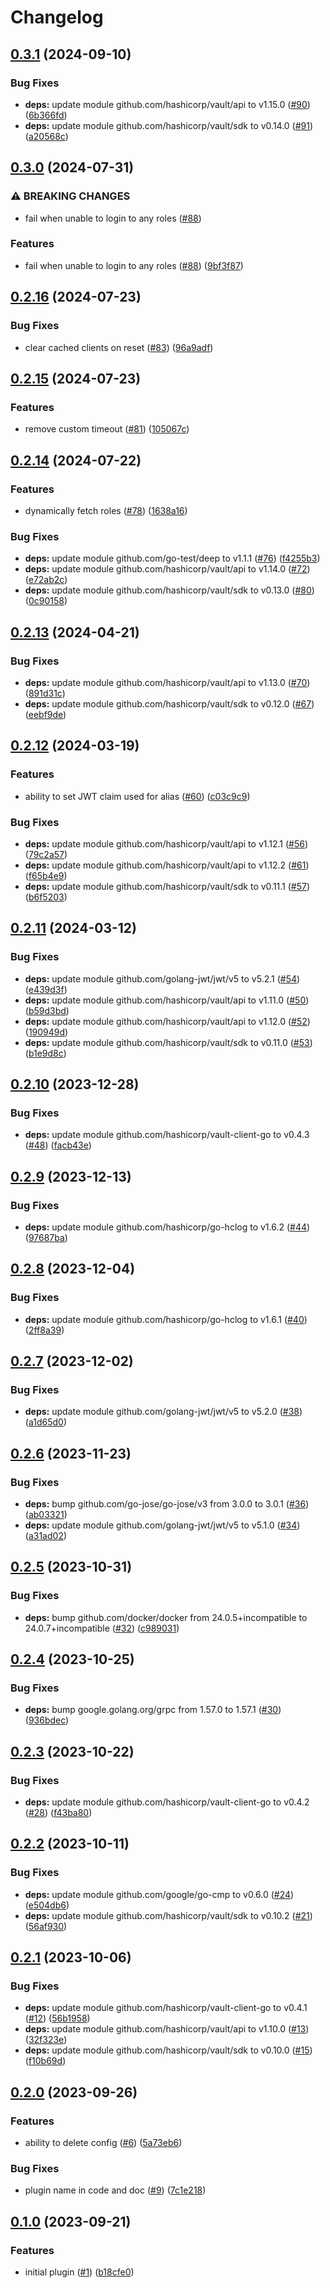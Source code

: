 # Changelog

## [0.3.1](https://github.com/statnett/vault-plugin-auth-jwt-auto-roles/compare/v0.3.0...v0.3.1) (2024-09-10)


### Bug Fixes

* **deps:** update module github.com/hashicorp/vault/api to v1.15.0 ([#90](https://github.com/statnett/vault-plugin-auth-jwt-auto-roles/issues/90)) ([6b366fd](https://github.com/statnett/vault-plugin-auth-jwt-auto-roles/commit/6b366fd2c869f74977cb31f6cb449f471e669064))
* **deps:** update module github.com/hashicorp/vault/sdk to v0.14.0 ([#91](https://github.com/statnett/vault-plugin-auth-jwt-auto-roles/issues/91)) ([a20568c](https://github.com/statnett/vault-plugin-auth-jwt-auto-roles/commit/a20568c78c87106ce19f3a58385554a07ef88359))

## [0.3.0](https://github.com/statnett/vault-plugin-auth-jwt-auto-roles/compare/v0.2.16...v0.3.0) (2024-07-31)


### ⚠ BREAKING CHANGES

* fail when unable to login to any roles ([#88](https://github.com/statnett/vault-plugin-auth-jwt-auto-roles/issues/88))

### Features

* fail when unable to login to any roles ([#88](https://github.com/statnett/vault-plugin-auth-jwt-auto-roles/issues/88)) ([9bf3f87](https://github.com/statnett/vault-plugin-auth-jwt-auto-roles/commit/9bf3f87893af77f0c2fbab71dcb7b683c292a2d9))

## [0.2.16](https://github.com/statnett/vault-plugin-auth-jwt-auto-roles/compare/v0.2.15...v0.2.16) (2024-07-23)


### Bug Fixes

* clear cached clients on reset ([#83](https://github.com/statnett/vault-plugin-auth-jwt-auto-roles/issues/83)) ([96a9adf](https://github.com/statnett/vault-plugin-auth-jwt-auto-roles/commit/96a9adf5367878d7c98bd6a5743f1268616eac15))

## [0.2.15](https://github.com/statnett/vault-plugin-auth-jwt-auto-roles/compare/v0.2.14...v0.2.15) (2024-07-23)


### Features

* remove custom timeout ([#81](https://github.com/statnett/vault-plugin-auth-jwt-auto-roles/issues/81)) ([105067c](https://github.com/statnett/vault-plugin-auth-jwt-auto-roles/commit/105067c236257c2dbb936f8fca688648175dbe66))

## [0.2.14](https://github.com/statnett/vault-plugin-auth-jwt-auto-roles/compare/v0.2.13...v0.2.14) (2024-07-22)


### Features

* dynamically fetch roles ([#78](https://github.com/statnett/vault-plugin-auth-jwt-auto-roles/issues/78)) ([1638a16](https://github.com/statnett/vault-plugin-auth-jwt-auto-roles/commit/1638a161b4f833f1aa0d8b28e91e54c8ae14df56))


### Bug Fixes

* **deps:** update module github.com/go-test/deep to v1.1.1 ([#76](https://github.com/statnett/vault-plugin-auth-jwt-auto-roles/issues/76)) ([f4255b3](https://github.com/statnett/vault-plugin-auth-jwt-auto-roles/commit/f4255b3b48db179a539006f78a532dde35593ba8))
* **deps:** update module github.com/hashicorp/vault/api to v1.14.0 ([#72](https://github.com/statnett/vault-plugin-auth-jwt-auto-roles/issues/72)) ([e72ab2c](https://github.com/statnett/vault-plugin-auth-jwt-auto-roles/commit/e72ab2c39d5c7d2141d4765bf6bfb13825c86162))
* **deps:** update module github.com/hashicorp/vault/sdk to v0.13.0 ([#80](https://github.com/statnett/vault-plugin-auth-jwt-auto-roles/issues/80)) ([0c90158](https://github.com/statnett/vault-plugin-auth-jwt-auto-roles/commit/0c90158f4467731b7162ac53444cb15d4f848249))

## [0.2.13](https://github.com/statnett/vault-plugin-auth-jwt-auto-roles/compare/v0.2.12...v0.2.13) (2024-04-21)


### Bug Fixes

* **deps:** update module github.com/hashicorp/vault/api to v1.13.0 ([#70](https://github.com/statnett/vault-plugin-auth-jwt-auto-roles/issues/70)) ([891d31c](https://github.com/statnett/vault-plugin-auth-jwt-auto-roles/commit/891d31c2300232f1adf3f274be96093ce612b75d))
* **deps:** update module github.com/hashicorp/vault/sdk to v0.12.0 ([#67](https://github.com/statnett/vault-plugin-auth-jwt-auto-roles/issues/67)) ([eebf9de](https://github.com/statnett/vault-plugin-auth-jwt-auto-roles/commit/eebf9de8dbb699687197aec779e54aab07244a78))

## [0.2.12](https://github.com/statnett/vault-plugin-auth-jwt-auto-roles/compare/v0.2.11...v0.2.12) (2024-03-19)


### Features

* ability to set JWT claim used for alias ([#60](https://github.com/statnett/vault-plugin-auth-jwt-auto-roles/issues/60)) ([c03c9c9](https://github.com/statnett/vault-plugin-auth-jwt-auto-roles/commit/c03c9c95363d18d2a33295b4b1feef0ce8d23ee0))


### Bug Fixes

* **deps:** update module github.com/hashicorp/vault/api to v1.12.1 ([#56](https://github.com/statnett/vault-plugin-auth-jwt-auto-roles/issues/56)) ([79c2a57](https://github.com/statnett/vault-plugin-auth-jwt-auto-roles/commit/79c2a57eeaa1380904f3f5381c0ac54b9f5e05f4))
* **deps:** update module github.com/hashicorp/vault/api to v1.12.2 ([#61](https://github.com/statnett/vault-plugin-auth-jwt-auto-roles/issues/61)) ([f65b4e9](https://github.com/statnett/vault-plugin-auth-jwt-auto-roles/commit/f65b4e9145626967809483e4ea854abef5b413ab))
* **deps:** update module github.com/hashicorp/vault/sdk to v0.11.1 ([#57](https://github.com/statnett/vault-plugin-auth-jwt-auto-roles/issues/57)) ([b6f5203](https://github.com/statnett/vault-plugin-auth-jwt-auto-roles/commit/b6f5203448796b0cecf88169e948d7a10f8eaafb))

## [0.2.11](https://github.com/statnett/vault-plugin-auth-jwt-auto-roles/compare/v0.2.10...v0.2.11) (2024-03-12)


### Bug Fixes

* **deps:** update module github.com/golang-jwt/jwt/v5 to v5.2.1 ([#54](https://github.com/statnett/vault-plugin-auth-jwt-auto-roles/issues/54)) ([e439d3f](https://github.com/statnett/vault-plugin-auth-jwt-auto-roles/commit/e439d3f554cbde446375f26ea66fab993fb317c7))
* **deps:** update module github.com/hashicorp/vault/api to v1.11.0 ([#50](https://github.com/statnett/vault-plugin-auth-jwt-auto-roles/issues/50)) ([b59d3bd](https://github.com/statnett/vault-plugin-auth-jwt-auto-roles/commit/b59d3bdd09f02dfe01730380dab96023c96351dc))
* **deps:** update module github.com/hashicorp/vault/api to v1.12.0 ([#52](https://github.com/statnett/vault-plugin-auth-jwt-auto-roles/issues/52)) ([190949d](https://github.com/statnett/vault-plugin-auth-jwt-auto-roles/commit/190949dd0b02692d214c99dd102cbcd32a0ff9d8))
* **deps:** update module github.com/hashicorp/vault/sdk to v0.11.0 ([#53](https://github.com/statnett/vault-plugin-auth-jwt-auto-roles/issues/53)) ([b1e9d8c](https://github.com/statnett/vault-plugin-auth-jwt-auto-roles/commit/b1e9d8c9222840abb7f4255c508a0cec33b4ac9e))

## [0.2.10](https://github.com/statnett/vault-plugin-auth-jwt-auto-roles/compare/v0.2.9...v0.2.10) (2023-12-28)


### Bug Fixes

* **deps:** update module github.com/hashicorp/vault-client-go to v0.4.3 ([#48](https://github.com/statnett/vault-plugin-auth-jwt-auto-roles/issues/48)) ([facb43e](https://github.com/statnett/vault-plugin-auth-jwt-auto-roles/commit/facb43e798c5b2720660a2bbab7f4ed575ba1429))

## [0.2.9](https://github.com/statnett/vault-plugin-auth-jwt-auto-roles/compare/v0.2.8...v0.2.9) (2023-12-13)


### Bug Fixes

* **deps:** update module github.com/hashicorp/go-hclog to v1.6.2 ([#44](https://github.com/statnett/vault-plugin-auth-jwt-auto-roles/issues/44)) ([97687ba](https://github.com/statnett/vault-plugin-auth-jwt-auto-roles/commit/97687baab5875cdaae8016ca1be336c08dc82c6e))

## [0.2.8](https://github.com/statnett/vault-plugin-auth-jwt-auto-roles/compare/v0.2.7...v0.2.8) (2023-12-04)


### Bug Fixes

* **deps:** update module github.com/hashicorp/go-hclog to v1.6.1 ([#40](https://github.com/statnett/vault-plugin-auth-jwt-auto-roles/issues/40)) ([2ff8a39](https://github.com/statnett/vault-plugin-auth-jwt-auto-roles/commit/2ff8a39f36e08d80ef0eb0398da6e60d28f60cf1))

## [0.2.7](https://github.com/statnett/vault-plugin-auth-jwt-auto-roles/compare/v0.2.6...v0.2.7) (2023-12-02)


### Bug Fixes

* **deps:** update module github.com/golang-jwt/jwt/v5 to v5.2.0 ([#38](https://github.com/statnett/vault-plugin-auth-jwt-auto-roles/issues/38)) ([a1d65d0](https://github.com/statnett/vault-plugin-auth-jwt-auto-roles/commit/a1d65d084a402a2265f4121e7c27132a29996a8a))

## [0.2.6](https://github.com/statnett/vault-plugin-auth-jwt-auto-roles/compare/v0.2.5...v0.2.6) (2023-11-23)


### Bug Fixes

* **deps:** bump github.com/go-jose/go-jose/v3 from 3.0.0 to 3.0.1 ([#36](https://github.com/statnett/vault-plugin-auth-jwt-auto-roles/issues/36)) ([ab03321](https://github.com/statnett/vault-plugin-auth-jwt-auto-roles/commit/ab03321b2801a4932f3bd0a7d3c7e52634c65f58))
* **deps:** update module github.com/golang-jwt/jwt/v5 to v5.1.0 ([#34](https://github.com/statnett/vault-plugin-auth-jwt-auto-roles/issues/34)) ([a31ad02](https://github.com/statnett/vault-plugin-auth-jwt-auto-roles/commit/a31ad02c41aa69b898cf15c63003419c25e473e6))

## [0.2.5](https://github.com/statnett/vault-plugin-auth-jwt-auto-roles/compare/v0.2.4...v0.2.5) (2023-10-31)


### Bug Fixes

* **deps:** bump github.com/docker/docker from 24.0.5+incompatible to 24.0.7+incompatible ([#32](https://github.com/statnett/vault-plugin-auth-jwt-auto-roles/issues/32)) ([c989031](https://github.com/statnett/vault-plugin-auth-jwt-auto-roles/commit/c98903162970f1adcbc4c43f41817c454dac89d5))

## [0.2.4](https://github.com/statnett/vault-plugin-auth-jwt-auto-roles/compare/v0.2.3...v0.2.4) (2023-10-25)


### Bug Fixes

* **deps:** bump google.golang.org/grpc from 1.57.0 to 1.57.1 ([#30](https://github.com/statnett/vault-plugin-auth-jwt-auto-roles/issues/30)) ([936bdec](https://github.com/statnett/vault-plugin-auth-jwt-auto-roles/commit/936bdec14d2fa25c3d81a2fd9dee8957f3fa4cdc))

## [0.2.3](https://github.com/statnett/vault-plugin-auth-jwt-auto-roles/compare/v0.2.2...v0.2.3) (2023-10-22)


### Bug Fixes

* **deps:** update module github.com/hashicorp/vault-client-go to v0.4.2 ([#28](https://github.com/statnett/vault-plugin-auth-jwt-auto-roles/issues/28)) ([f43ba80](https://github.com/statnett/vault-plugin-auth-jwt-auto-roles/commit/f43ba806b167815bdd8d83f79f3e6f2a91280647))

## [0.2.2](https://github.com/statnett/vault-plugin-auth-jwt-auto-roles/compare/v0.2.1...v0.2.2) (2023-10-11)


### Bug Fixes

* **deps:** update module github.com/google/go-cmp to v0.6.0 ([#24](https://github.com/statnett/vault-plugin-auth-jwt-auto-roles/issues/24)) ([e504db6](https://github.com/statnett/vault-plugin-auth-jwt-auto-roles/commit/e504db69754458240ede6eb45b17f59e1f444ff8))
* **deps:** update module github.com/hashicorp/vault/sdk to v0.10.2 ([#21](https://github.com/statnett/vault-plugin-auth-jwt-auto-roles/issues/21)) ([56af930](https://github.com/statnett/vault-plugin-auth-jwt-auto-roles/commit/56af93021bb05c67df8d32f6c1c6417432e3355a))

## [0.2.1](https://github.com/statnett/vault-plugin-auth-jwt-auto-roles/compare/v0.2.0...v0.2.1) (2023-10-06)


### Bug Fixes

* **deps:** update module github.com/hashicorp/vault-client-go to v0.4.1 ([#12](https://github.com/statnett/vault-plugin-auth-jwt-auto-roles/issues/12)) ([56b1958](https://github.com/statnett/vault-plugin-auth-jwt-auto-roles/commit/56b1958891bc6ef71c41921eb5805a41edaf58b2))
* **deps:** update module github.com/hashicorp/vault/api to v1.10.0 ([#13](https://github.com/statnett/vault-plugin-auth-jwt-auto-roles/issues/13)) ([32f323e](https://github.com/statnett/vault-plugin-auth-jwt-auto-roles/commit/32f323e3302f531e418cc6f3a9946eca16b2d01e))
* **deps:** update module github.com/hashicorp/vault/sdk to v0.10.0 ([#15](https://github.com/statnett/vault-plugin-auth-jwt-auto-roles/issues/15)) ([f10b69d](https://github.com/statnett/vault-plugin-auth-jwt-auto-roles/commit/f10b69d5b1c6f86f6107d1a07df5bae1298c5ded))

## [0.2.0](https://github.com/statnett/vault-plugin-auth-jwt-auto-roles/compare/v0.1.0...v0.2.0) (2023-09-26)


### Features

* ability to delete config ([#6](https://github.com/statnett/vault-plugin-auth-jwt-auto-roles/issues/6)) ([5a73eb6](https://github.com/statnett/vault-plugin-auth-jwt-auto-roles/commit/5a73eb6ab8d72655669b58d130ee220e4bdff56f))


### Bug Fixes

* plugin name in code and doc ([#9](https://github.com/statnett/vault-plugin-auth-jwt-auto-roles/issues/9)) ([7c1e218](https://github.com/statnett/vault-plugin-auth-jwt-auto-roles/commit/7c1e218aece02399f6c58eef68e83a74f3558ff1))

## [0.1.0](https://github.com/statnett/vault-plugin-auth-jwt-auto-roles/compare/v0.0.0...v0.1.0) (2023-09-21)


### Features

* initial plugin ([#1](https://github.com/statnett/vault-plugin-auth-jwt-auto-roles/issues/1)) ([b18cfe0](https://github.com/statnett/vault-plugin-auth-jwt-auto-roles/commit/b18cfe07c6129e011b85ac680f60f2c02d328dbb))
